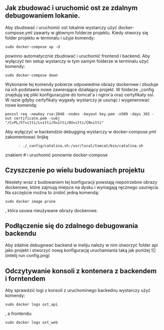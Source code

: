 ## Jak zbudować i uruchomić ost ze zdalnym debugowaniem lokanie. 
Aby zbudować i uruchomić ost lokalnie wystarczy użyć docker-compose.yml zawarty w głównym folderze projektu.
Kiedy otworzy się folder projektu w terminalu i użyje komendy:
```shell
sudo docker-compose up -d
```
powinno automatycznie zbudować i uruchomić frontend i backend.
Aby wyłączyć ten setup wystarczy w tym samym folderze w terminalu użyć komendy:
```shell
sudo docker-compose down
```
Wykonanie tej komendy pobierze odpowiednie obrazy dockerowe i zbuduje na ich podstawie nowe zawierające działający projekt.
W folderze _config znajdują się pliki konfiguracyjne do tomcat'a i nginx'a oraz certyfikaty ssl. W razie gdyby certyfikaty wygasły 
wystarczy je usunąć i wygenerować nowe komendą:
```shell
penssl req -newkey rsa:2048 -nodes -keyout key.pem -x509 -days 365 -out certificate.pem -subj "/C=PL/ST=itti/L=itti/O=itti/OU=itti/CN=itti"
```
Aby wyłączyć w backendzie debugging wystarczy w docker-compose.yml zakomentować linijkę 
```
      - ./_config/catalina.sh:/usr/local/tomcat/bin/catalina.sh
```
znakiem # i uruchomić ponownie docker-compose

## Czyszczenie po wielu budowaniach projektu
Niestety wraz z budowaniem tej konfiguracji powstają niepotrzebne obrazy dockerowe, które zajmują miejsce na dysku 
i wymagają ręcznego usunięcia. Na szczęście można to zrobić jedną komendą:
```shell
sudo docker image prune
```
, która usuwa nieużywane obrazy dockerowe.

## Podłączenie się do zdalnego debugowania backendu
Aby zdalnie debugować backend w ineliju należy w nim otworzyć folder api jako projekt i stworzyć nową konfigurację 
uruchamiania taką jak poniżej ![](intelij run config.png)

## Odczytywanie konsoli z kontenera z backendem i forntendem
Aby sprawdzić logi z konsoli z uruchominego backednu wystarczy użyć komendy:
```shell
sudo docker logs ost_api
```
, a frontendu:
```shell
sudo docker logs ost_web
```